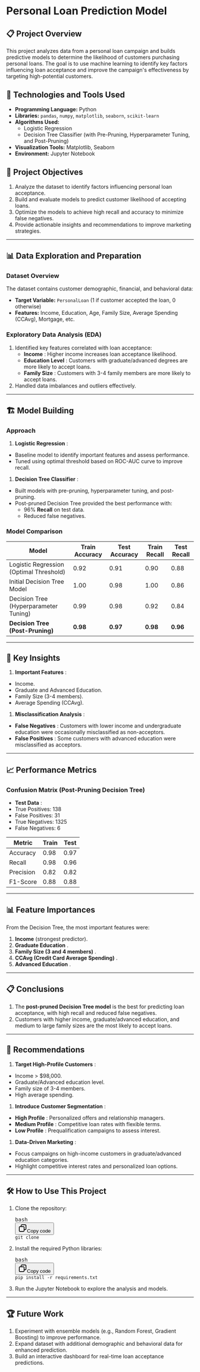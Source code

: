 # Personal Loan Prediction Model

## 📋 **Project Overview**

This project analyzes data from a personal loan campaign and builds predictive models to determine the likelihood of customers purchasing personal loans. The goal is to use machine learning to identify key factors influencing loan acceptance and improve the campaign's effectiveness by targeting high-potential customers.

## 🧰 **Technologies and Tools Used**

* **Programming Language:** Python
* **Libraries:** `pandas`, `numpy`, `matplotlib`, `seaborn`, `scikit-learn`
* **Algorithms Used:**
  * Logistic Regression
  * Decision Tree Classifier (with Pre-Pruning, Hyperparameter Tuning, and Post-Pruning)
* **Visualization Tools:** Matplotlib, Seaborn
* **Environment:** Jupyter Notebook

## 🎯 **Project Objectives**

1. Analyze the dataset to identify factors influencing personal loan acceptance.
2. Build and evaluate models to predict customer likelihood of accepting loans.
3. Optimize the models to achieve high recall and accuracy to minimize false negatives.
4. Provide actionable insights and recommendations to improve marketing strategies.

---

## 📊 **Data Exploration and Preparation**

### **Dataset Overview**

The dataset contains customer demographic, financial, and behavioral data:

* **Target Variable:** `PersonalLoan` (1 if customer accepted the loan, 0 otherwise)
* **Features:** Income, Education, Age, Family Size, Average Spending (CCAvg), Mortgage, etc.

### **Exploratory Data Analysis (EDA)**

1. Identified key features correlated with loan acceptance:
   * **Income** : Higher income increases loan acceptance likelihood.
   * **Education Level** : Customers with graduate/advanced degrees are more likely to accept loans.
   * **Family Size** : Customers with 3-4 family members are more likely to accept loans.
2. Handled data imbalances and outliers effectively.

---

## 🏗️ **Model Building**

### **Approach**

1. **Logistic Regression** :

* Baseline model to identify important features and assess performance.
* Tuned using optimal threshold based on ROC-AUC curve to improve recall.

1. **Decision Tree Classifier** :

* Built models with pre-pruning, hyperparameter tuning, and post-pruning.
* Post-pruned Decision Tree provided the best performance with:
  * 96% **Recall** on test data.
  * Reduced false negatives.

### **Model Comparison**

| Model                                   | Train Accuracy | Test Accuracy  | Train Recall   | Test Recall    |
| --------------------------------------- | -------------- | -------------- | -------------- | -------------- |
| Logistic Regression (Optimal Threshold) | 0.92           | 0.91           | 0.90           | 0.88           |
| Initial Decision Tree Model             | 1.00           | 0.98           | 1.00           | 0.86           |
| Decision Tree (Hyperparameter Tuning)   | 0.99           | 0.98           | 0.92           | 0.84           |
| **Decision Tree (Post-Pruning)**  | **0.98** | **0.97** | **0.98** | **0.96** |

---

## 📌 **Key Insights**

1. **Important Features** :

* Income.
* Graduate and Advanced Education.
* Family Size (3-4 members).
* Average Spending (CCAvg).

1. **Misclassification Analysis** :

* **False Negatives** : Customers with lower income and undergraduate education were occasionally misclassified as non-acceptors.
* **False Positives** : Some customers with advanced education were misclassified as acceptors.

---

## 📈 **Performance Metrics**

### **Confusion Matrix (Post-Pruning Decision Tree)**

* **Test Data** :
* True Positives: 138
* False Positives: 31
* True Negatives: 1325
* False Negatives: 6

| Metric    | Train | Test |
| --------- | ----- | ---- |
| Accuracy  | 0.98  | 0.97 |
| Recall    | 0.98  | 0.96 |
| Precision | 0.82  | 0.82 |
| F1-Score  | 0.88  | 0.88 |

---

## 📊 **Feature Importances**

From the Decision Tree, the most important features were:

1. **Income** (strongest predictor).
2. **Graduate Education** .
3. **Family Size (3 and 4 members)** .
4. **CCAvg (Credit Card Average Spending)** .
5. **Advanced Education** .

---

## 📋 **Conclusions**

1. The **post-pruned Decision Tree model** is the best for predicting loan acceptance, with high recall and reduced false negatives.
2. Customers with higher income, graduate/advanced education, and medium to large family sizes are the most likely to accept loans.

---

## 🔎 **Recommendations**

1. **Target High-Profile Customers** :

* Income > $98,000.
* Graduate/Advanced education level.
* Family size of 3-4 members.
* High average spending.

1. **Introduce Customer Segmentation** :

* **High Profile** : Personalized offers and relationship managers.
* **Medium Profile** : Competitive loan rates with flexible terms.
* **Low Profile** : Prequalification campaigns to assess interest.

1. **Data-Driven Marketing** :

* Focus campaigns on high-income customers in graduate/advanced education categories.
* Highlight competitive interest rates and personalized loan options.

---

## 🛠️ **How to Use This Project**

1. Clone the repository:
   <pre class="!overflow-visible"><div class="contain-inline-size rounded-md border-[0.5px] border-token-border-medium relative bg-token-sidebar-surface-primary dark:bg-gray-950"><div class="flex items-center text-token-text-secondary px-4 py-2 text-xs font-sans justify-between rounded-t-md h-9 bg-token-sidebar-surface-primary dark:bg-token-main-surface-secondary select-none">bash</div><div class="sticky top-9 md:top-[5.75rem]"><div class="absolute bottom-0 right-2 flex h-9 items-center"><div class="flex items-center rounded bg-token-sidebar-surface-primary px-2 font-sans text-xs text-token-text-secondary dark:bg-token-main-surface-secondary"><span class="" data-state="closed"><button class="flex gap-1 items-center select-none py-1"><svg width="24" height="24" viewBox="0 0 24 24" fill="none" xmlns="http://www.w3.org/2000/svg" class="icon-sm"><path fill-rule="evenodd" clip-rule="evenodd" d="M7 5C7 3.34315 8.34315 2 10 2H19C20.6569 2 22 3.34315 22 5V14C22 15.6569 20.6569 17 19 17H17V19C17 20.6569 15.6569 22 14 22H5C3.34315 22 2 20.6569 2 19V10C2 8.34315 3.34315 7 5 7H7V5ZM9 7H14C15.6569 7 17 8.34315 17 10V15H19C19.5523 15 20 14.5523 20 14V5C20 4.44772 19.5523 4 19 4H10C9.44772 4 9 4.44772 9 5V7ZM5 9C4.44772 9 4 9.44772 4 10V19C4 19.5523 4.44772 20 5 20H14C14.5523 20 15 19.5523 15 19V10C15 9.44772 14.5523 9 14 9H5Z" fill="currentColor"></path></svg>Copy code</button></span></div></div></div><div class="overflow-y-auto p-4" dir="ltr"><code class="!whitespace-pre hljs language-bash">git clone <repository_url>
   </code></div></div></pre>
2. Install the required Python libraries:
   <pre class="!overflow-visible"><div class="contain-inline-size rounded-md border-[0.5px] border-token-border-medium relative bg-token-sidebar-surface-primary dark:bg-gray-950"><div class="flex items-center text-token-text-secondary px-4 py-2 text-xs font-sans justify-between rounded-t-md h-9 bg-token-sidebar-surface-primary dark:bg-token-main-surface-secondary select-none">bash</div><div class="sticky top-9 md:top-[5.75rem]"><div class="absolute bottom-0 right-2 flex h-9 items-center"><div class="flex items-center rounded bg-token-sidebar-surface-primary px-2 font-sans text-xs text-token-text-secondary dark:bg-token-main-surface-secondary"><span class="" data-state="closed"><button class="flex gap-1 items-center select-none py-1"><svg width="24" height="24" viewBox="0 0 24 24" fill="none" xmlns="http://www.w3.org/2000/svg" class="icon-sm"><path fill-rule="evenodd" clip-rule="evenodd" d="M7 5C7 3.34315 8.34315 2 10 2H19C20.6569 2 22 3.34315 22 5V14C22 15.6569 20.6569 17 19 17H17V19C17 20.6569 15.6569 22 14 22H5C3.34315 22 2 20.6569 2 19V10C2 8.34315 3.34315 7 5 7H7V5ZM9 7H14C15.6569 7 17 8.34315 17 10V15H19C19.5523 15 20 14.5523 20 14V5C20 4.44772 19.5523 4 19 4H10C9.44772 4 9 4.44772 9 5V7ZM5 9C4.44772 9 4 9.44772 4 10V19C4 19.5523 4.44772 20 5 20H14C14.5523 20 15 19.5523 15 19V10C15 9.44772 14.5523 9 14 9H5Z" fill="currentColor"></path></svg>Copy code</button></span></div></div></div><div class="overflow-y-auto p-4" dir="ltr"><code class="!whitespace-pre hljs language-bash">pip install -r requirements.txt
   </code></div></div></pre>
3. Run the Jupyter Notebook to explore the analysis and models.

---

## 🏆 **Future Work**

1. Experiment with ensemble models (e.g., Random Forest, Gradient Boosting) to improve performance.
2. Expand dataset with additional demographic and behavioral data for enhanced prediction.
3. Build an interactive dashboard for real-time loan acceptance predictions.
